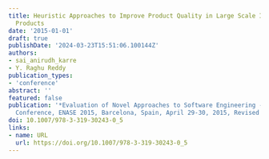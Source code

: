 ```yaml
---
title: Heuristic Approaches to Improve Product Quality in Large Scale Integrated Software
  Products
date: '2015-01-01'
draft: true
publishDate: '2024-03-23T15:51:06.100144Z'
authors:
- sai_anirudh_karre
- Y. Raghu Reddy
publication_types:
- 'conference'
abstract: ''
featured: false
publication: '*Evaluation of Novel Approaches to Software Engineering - 10th International
  Conference, ENASE 2015, Barcelona, Spain, April 29-30, 2015, Revised Selected Papers*'
doi: 10.1007/978-3-319-30243-0_5
links:
- name: URL
  url: https://doi.org/10.1007/978-3-319-30243-0_5
---
```


